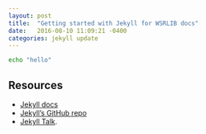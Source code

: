 ```yaml
---
layout: post
title:  "Getting started with Jekyll for WSRLIB docs"
date:   2016-08-10 11:09:21 -0400
categories: jekyll update
---
```


```bash
echo "hello"
```


## Resources
* [Jekyll docs][jekyll-docs] 
* [Jekyll’s GitHub repo][jekyll-gh]
* [Jekyll Talk][jekyll-talk].

[jekyll-docs]: http://jekyllrb.com/docs/home
[jekyll-gh]:   https://github.com/jekyll/jekyll
[jekyll-talk]: https://talk.jekyllrb.com/
